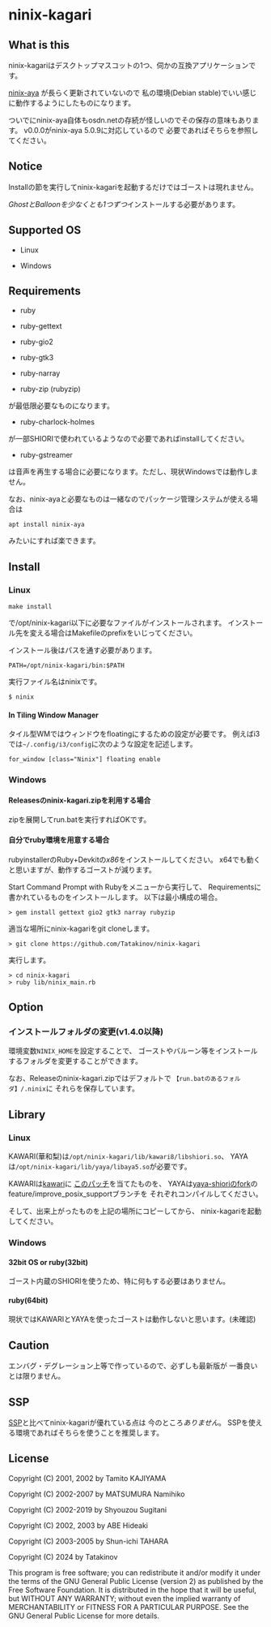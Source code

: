 # ninix-kagari

## What is this

ninix-kagariはデスクトップマスコットの1つ、伺かの互換アプリケーションです。

[ninix-aya](https://ja.osdn.net/projects/ninix-aya/)
が長らく更新されていないので
私の環境(Debian stable)でいい感じに動作するようにしたものになります。

ついでにninix-aya自体もosdn.netの存続が怪しいのでその保存の意味もあります。
v0.0.0がninix-aya 5.0.9に対応しているので
必要であればそちらを参照してください。

## Notice

Installの節を実行してninix-kagariを起動するだけではゴーストは現れません。

*GhostとBalloonを少なくとも1つずつ*インストールする必要があります。

## Supported OS

- Linux

- Windows

## Requirements

- ruby

- ruby-gettext

- ruby-gio2

- ruby-gtk3

- ruby-narray

- ruby-zip (rubyzip)

が最低限必要なものになります。

- ruby-charlock-holmes

が一部SHIORIで使われているようなので必要であればinstallしてください。

- ruby-gstreamer

は音声を再生する場合に必要になります。ただし、現状Windowsでは動作しません。

なお、ninix-ayaと必要なものは一緒なのでパッケージ管理システムが使える場合は

```
apt install ninix-aya
```

みたいにすれば楽できます。

## Install

### Linux

```
make install
```

で/opt/ninix-kagari以下に必要なファイルがインストールされます。
インストール先を変える場合はMakefileのprefixをいじってください。

インストール後はパスを通す必要があります。

```
PATH=/opt/ninix-kagari/bin:$PATH
```

実行ファイル名はninixです。

```
$ ninix
```

#### In Tiling Window Manager

タイル型WMではウィンドウをfloatingにするための設定が必要です。
例えばi3では`~/.config/i3/config`に次のような設定を記述します。
```
for_window [class="Ninix"] floating enable
```

### Windows

#### Releasesのninix-kagari.zipを利用する場合

zipを展開してrun.batを実行すればOKです。

#### 自分でruby環境を用意する場合

rubyinstallerのRuby+Devkitの*x86*をインストールしてください。
x64でも動くと思いますが、動作するゴーストが減ります。

Start Command Prompt with Rubyをメニューから実行して、
Requirementsに書かれているものをインストールします。
以下は最小構成の場合。

```
> gem install gettext gio2 gtk3 narray rubyzip
```

適当な場所にninix-kagariをgit cloneします。

```
> git clone https://github.com/Tatakinov/ninix-kagari
```

実行します。

```
> cd ninix-kagari
> ruby lib/ninix_main.rb
```

## Option

### インストールフォルダの変更(v1.4.0以降)

環境変数`NINIX_HOME`を設定することで、
ゴーストやバルーン等をインストールするフォルダを変更することができます。

なお、Releaseのninix-kagari.zipではデフォルトで
`【run.batのあるフォルダ】/.ninix`に
それらを保存しています。

## Library

### Linux

KAWARI(華和梨)は`/opt/ninix-kagari/lib/kawari8/libshiori.so`、
YAYAは`/opt/ninix-kagari/lib/yaya/libaya5.so`が必要です。

KAWARIは[kawari](https://github.com/kawari/kawari)に
[このパッチ](https://gist.github.com/Tatakinov/701bf6ec0487da3e127981c50921b835)を当てたものを、
YAYAは[yaya-shioriのfork](https://github.com/Tatakinov/yaya-shiori)の
feature/improve\_posix\_supportブランチを
それぞれコンパイルしてください。

そして、出来上がったものを上記の場所にコピーしてから、
ninix-kagariを起動してください。

### Windows

#### 32bit OS or ruby(32bit)

ゴースト内蔵のSHIORIを使うため、特に何もする必要はありません。

#### ruby(64bit)

現状ではKAWARIとYAYAを使ったゴーストは動作しないと思います。(未確認)

## Caution

エンバグ・デグレーション上等で作っているので、必ずしも最新版が
一番良いとは限りません。

## SSP

[SSP](https://ssp.shillest.net/)と比べてninix-kagariが優れている点は
今のところ*ありません*。
SSPを使える環境であればそちらを使うことを推奨します。

## License

Copyright (C) 2001, 2002 by Tamito KAJIYAMA

Copyright (C) 2002-2007 by MATSUMURA Namihiko

Copyright (C) 2002-2019 by Shyouzou Sugitani

Copyright (C) 2002, 2003 by ABE Hideaki

Copyright (C) 2003-2005 by Shun-ichi TAHARA

Copyright (C) 2024 by Tatakinov

This program is free software; you can redistribute it and/or modify it
under the terms of the GNU General Public License (version 2) as
published by the Free Software Foundation.  It is distributed in the
hope that it will be useful, but WITHOUT ANY WARRANTY; without even the
implied warranty of MERCHANTABILITY or FITNESS FOR A PARTICULAR
PURPOSE.  See the GNU General Public License for more details.


